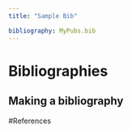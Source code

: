 ```yaml
---
title: "Sample Bib"

bibliography: MyPubs.bib
---
```



Bibliographies
===============================================================================


Making a bibliography
-------------------------------------------------------------------------------


#References
